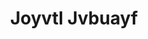 ---
ee_id_thing: '4415'
site: '1'
type: '2'
inv_num: 2013-226
add_credit: OPN
url: 2013-226-joyvtl-jvbuayf
title: Joyvtl Jvbuayf
year: '2013'
display_year: '2013'
medium: Real audio file
dims:
pitch: Compressed the OPN track as real audio.&nbsp;
ps:
live_url:
youtube:
https://github.com/coryarcangel/alu:
imgs: opn-2013-x-digital-database-ih.jpg
subheading:
download:
commission:
related:
layout: things-i-made
---